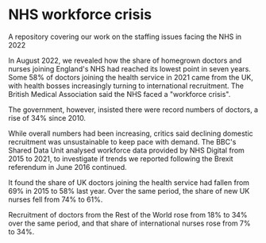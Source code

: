 # NHS workforce crisis

A repository covering our work on the staffing issues facing the NHS in 2022

In August 2022, we revealed how the share of homegrown doctors and nurses joining England's NHS had reached its lowest point in seven years.
Some 58% of doctors joining the health service in 2021 came from the UK, with health bosses increasingly turning to international recruitment.
The British Medical Association said the NHS faced a "workforce crisis". 

The government, however, insisted there were record numbers of doctors, a rise of 34% since 2010.

While overall numbers had been increasing, critics said declining domestic recruitment was unsustainable to keep pace with demand.
The BBC's Shared Data Unit analysed workforce data provided by NHS Digital from 2015 to 2021, to investigate if trends we reported following the Brexit referendum in June 2016 continued.

It found the share of UK doctors joining the health service had fallen from 69% in 2015 to 58% last year.  Over the same period, the share of new UK nurses fell from 74% to 61%.

Recruitment of doctors from the Rest of the World rose from 18% to 34% over the same period, and that share of international nurses rose from 7% to 34%.
